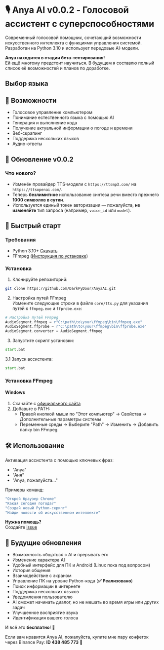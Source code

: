 # 🎙️ Anya AI v0.0.2 - Голосовой ассистент с суперспособностями

Современный голосовой помощник, сочетающий возможности искусственного интеллекта с функциями управления системой. Разработан на Python 3.10 и использует передовые AI-модели.

**Anya находится в стадии бета-тестирования!**\
Ей ещё многому предстоит научиться. В будущем я составлю полный список её возможностей и планов по доработке.

## Выбор языка

## 🌟 Возможности

- Голосовое управление компьютером
- Понимание естественного языка с помощью AI
- Генерация и выполнение кода
- Получение актуальной информации о погоде и времени
- Веб-скрапинг
- Поддержка нескольких языков
- Аудио-ответы

## 🔄 Обновление v0.0.2

### Что нового?
- Изменён провайдер TTS-модели с `https://ttsmp3.com/` на `https://ttsopenai.com/`.
- Теперь **безлимитное** использование синтеза речи вместо прежнего **1000 символов в сутки**.
- Используется единый токен авторизации — пожалуйста, **не изменяйте** тип запроса (например, `voice_id` или `model`).

## 🚀 Быстрый старт

### Требования

- Python 3.10+ [Скачать](https://www.python.org/downloads/)
- FFmpeg ([Инструкция по установке](#-установка-ffmpeg))

### Установка

1. Клонируйте репозиторий:

```bash
git clone https://github.com/DarkPyDoor/AnyaAI.git
```

2. Настройка путей FFmpeg\
   Измените следующие строки в файле `core/tts.py` для указания путей к `ffmpeg.exe` и `ffprobe.exe`:

```python
# Настройка путей FFmpeg
AudioSegment.ffmpeg = r"C:\path\to\your\ffmpeg\bin\ffmpeg.exe"
AudioSegment.ffprobe = r"C:\path\to\your\ffmpeg\bin\ffprobe.exe"
AudioSegment.converter = AudioSegment.ffmpeg
```

3. Запустите скрипт установки:

```bat
start.bat
```

3.1 Запуск ассистента:

```bat
start.bat
```

### Установка FFmpeg

#### Windows

1. Скачайте с [официального сайта](https://ffmpeg.org/download.html#build-windows)
2. Добавьте в PATH:
   - Правой кнопкой мыши по "Этот компьютер" → Свойства → Дополнительные параметры системы
   - Переменные среды → Выберите "Path" → Изменить → Добавить папку bin FFmpeg

## 🛠️ Использование

Активация ассистента с помощью ключевых фраз:

- "Anya"
- "Аня"
- "Anya, пожалуйста..."

Примеры команд:

```bash
"Открой браузер Chrome"
"Какая сегодня погода?"
"Создай новый Python-скрипт"
"Найди новости об искусственном интеллекте"
```

**Нужна помощь?**\
Создайте [issue](https://github.com/DarkPyDoor/AnyaAI/issues)

## 🔮 Будущие обновления
- Возможность общаться с AI и прерывать его
- Изменение характера AI
- Удобный интерфейс для ПК и Android (Linux пока под вопросом)
- История общения
- Взаимодействие с экраном
- Управление ПК на уровне Python-кода (**✅ Реализовано**)
- Поиск информации в интернете
- Поддержка нескольких языков
- Уведомления пользователю
- AI сможет начинать диалог, но не мешать во время игры или других задач
- Улучшенное восприятие звука
- Идентификация вашего голоса

И всё это **бесплатно**! 🎉

Если вам нравится Anya AI, пожалуйста, купите мне пару конфеток через Binance Pay: **ID 438 485 773** 🍬


